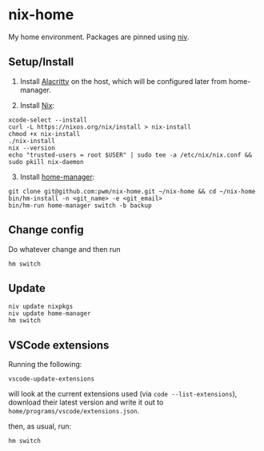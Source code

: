 # nix-home

My home environment. Packages are pinned using [niv](https://github.com/nmattia/niv).

## Setup/Install

1. Install [Alacritty](https://alacritty.org/) on the host, which will be configured later from home-manager.

2. Install [Nix](https://nixos.org/):
```
xcode-select --install
curl -L https://nixos.org/nix/install > nix-install
chmod +x nix-install
./nix-install
nix --version
echo "trusted-users = root $USER" | sudo tee -a /etc/nix/nix.conf && sudo pkill nix-daemon
```

3. Install [home-manager](https://nix-community.github.io/home-manager/):
```
git clone git@github.com:pwm/nix-home.git ~/nix-home && cd ~/nix-home
bin/hm-install -n <git_name> -e <git_email>
bin/hm-run home-manager switch -b backup
```

## Change config

Do whatever change and then run

```
hm switch
```

## Update

```
niv update nixpkgs
niv update home-manager
hm switch
```

## VSCode extensions

Running the following:

```
vscode-update-extensions
```

will look at the current extensions used (via `code --list-extensions`), download their latest version and write it out to `home/programs/vscode/extensions.json`.

then, as usual, run:

```
hm switch
```
